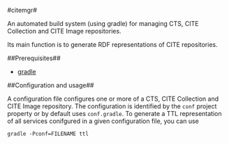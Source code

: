 #citemgr#

An automated build system (using gradle) for managing CTS, CITE Collection and CITE Image repositories.

Its main function is to generate RDF representations of CITE repositories.

##Prerequisites##

- [gradle](http://www.gradle.org/)


##Configuration  and usage##

A configuration file configures one or more of a CTS, CITE Collection and 
CITE Image repository. The configuration is identified by the `conf` project
property or by default uses `conf.gradle`.  To generate a TTL representation of
all services conifgured in a given configuration file, you can use

    gradle -Pconf=FILENAME ttl
    







